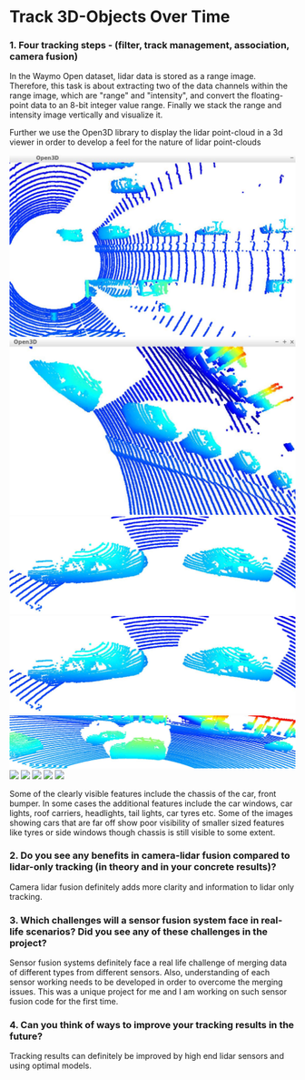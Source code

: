 # Track 3D-Objects Over Time



### 1.  Four tracking steps - (filter, track management, association, camera fusion)

In the Waymo Open dataset, lidar data is stored as a range image. 
Therefore, this task is about extracting two of the data channels within the range image, which are "range" and "intensity", 
and convert the floating-point data to an 8-bit integer value range. 
Finally we stack the range and intensity image vertically and visualize it.

Further we use the Open3D library to display the lidar point-cloud in a 3d viewer in order to
 develop a feel for the nature of lidar point-clouds


<img src="img/image1.png"/>


<img src="img/image2.png"/>


<img src="img/image3.png"/>


<img src="img/image4.png"/>


<img src="img/image5.png"/>


<img src="img6.png"/>


<img src="img7.png"/>


<img src="img8.png"/>


<img src="img9.png"/>


<img src="img10.png"/>



Some of the clearly visible features include the chassis of the car, front bumper. In some cases the additional features include the car windows, car lights, roof carriers, headlights, tail lights, car tyres etc. Some of the images showing cars that are far off show poor visibility of smaller sized features like tyres or side windows though chassis is still visible to some extent.

### 2. Do you see any benefits in camera-lidar fusion compared to lidar-only tracking (in theory and in your concrete results)? 
Camera lidar fusion definitely adds more clarity and information to lidar only tracking.


### 3. Which challenges will a sensor fusion system face in real-life scenarios? Did you see any of these challenges in the project?

Sensor fusion systems definitely face a real life challenge of merging data of different types from different sensors.
Also, understanding of each sensor working needs to be developed in order to overcome the merging issues.
This was a unique project for me and I am working on such sensor fusion code for the first time.

### 4. Can you think of ways to improve your tracking results in the future?

Tracking results can definitely be improved by high end lidar sensors and using optimal models.
